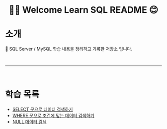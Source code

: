 <div align="center">
</br>

# 🖐🏻 Welcome Learn SQL README 😊

</div align="center">


# 소개

📂 SQL Server / MySQL 학습 내용을 정리하고 기록한 저장소 입니다.  

</br>

---

</br>

# 학습 목록
- [SELECT 문으로 데이터 검색하기](./LearnSQLs/SELECT.md)
- [WHERE 문으로 조건에 맞는 데이터 검색하기](./LearnSQLs/WHERE.md)
- [NULL 데이터 검색](./LearnSQLs/NULL_Data_Search.md)